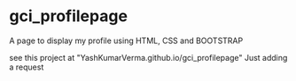# gci_profilepage
A page to display my profile using HTML, CSS and BOOTSTRAP

see this project at
"YashKumarVerma.github.io/gci_profilepage"
Just adding a request
